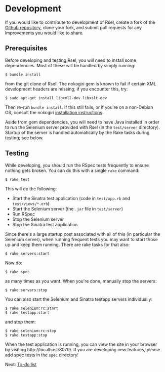 Development
===========

If you would like to contribute to development of Rsel, create a fork of the
[Github repository](https://github.com/a-e/rsel), clone your fork, and submit
pull requests for any improvements you would like to share.


Prerequisites
-------------

Before developing and testing Rsel, you will need to install some dependencies.
Most of these will be handled by simply running:

    $ bundle install

from the git clone of Rsel. The nokogiri gem is known to fail if certain XML
development headers are missing; if you encounter this, try:

    $ sudo apt-get install libxml2-dev libxslt-dev

Then re-run `bundle install`. If this still fails, or if you're on a non-Debian OS,
consult the nokogiri
[installation instructions](http://nokogiri.org/tutorials/installing_nokogiri.html).

Aside from gem dependencies, you will need to have Java installed in order to
run the Selenium server provided with Rsel (in the `test/server` directory).
Startup of the server is handled automatically by the Rake tasks during
testing; see below.


Testing
-------

While developing, you should run the RSpec tests frequently to ensure nothing
gets broken. You can do this with a single `rake` command:

    $ rake test

This will do the following:

- Start the Sinatra test application (code in `test/app.rb` and `test/views/*.erb`)
- Start the Selenium server (the `.jar` file in `test/server`)
- Run RSpec
- Stop the Selenium server
- Stop the Sinatra test application

Since there's a large startup cost associated with all of this (in particular
the Selenium server), when running frequent tests you may want to start those
up and keep them running. There are rake tasks for that also:

    $ rake servers:start

Now do:

    $ rake spec

as many times as you want. When you're done, manually stop the servers:

    $ rake servers:stop

You can also start the Selenium and Sinatra testapp servers individually:

    $ rake selenium:rc:start
    $ rake testapp:start

and stop them:

    $ rake selenium:rc:stop
    $ rake testapp:stop

When the test application is running, you can view the site in your browser by
visiting http://localhost:8070/. If you are developing new features, please add
spec tests in the `spec` directory!

Next: [To-do list](todo.md)
